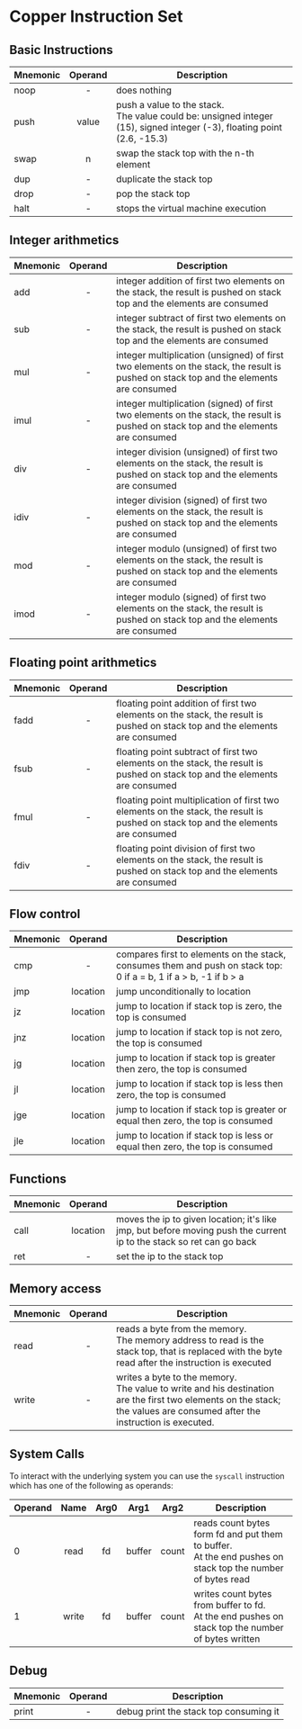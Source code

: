 # Copper Instruction Set

## Basic Instructions

| Mnemonic | Operand | Description |
| --- | :---: | --- |
| noop | - | does nothing |
| push | value | push a value to the stack.<br/>The value could be: unsigned integer (15), signed integer (-3), floating point (2.6, -15.3)|
| swap | n | swap the stack top with the n-th element |
| dup | - | duplicate the stack top |
| drop | - | pop the stack top |
| halt | - | stops the virtual machine execution |

## Integer arithmetics

| Mnemonic | Operand | Description |
| --- | :---: | --- |
| add | - | integer addition of first two elements on the stack, the result is pushed on stack top and the elements are consumed | 
| sub | - | integer subtract of first two elements on the stack, the result is pushed on stack top and the elements are consumed | 
| mul | - | integer multiplication (unsigned) of first two elements on the stack, the result is pushed on stack top and the elements are consumed |
| imul | - | integer multiplication (signed) of first two elements on the stack, the result is pushed on stack top and the elements are consumed |
| div | - | integer division (unsigned) of first two elements on the stack, the result is pushed on stack top and the elements are consumed |
| idiv | - | integer division (signed) of first two elements on the stack, the result is pushed on stack top and the elements are consumed |
| mod | - | integer modulo (unsigned) of first two elements on the stack, the result is pushed on stack top and the elements are consumed |
| imod | - | integer modulo (signed) of first two elements on the stack, the result is pushed on stack top and the elements are consumed |

## Floating point arithmetics

| Mnemonic | Operand | Description |
| --- | :---: | --- |
| fadd | - | floating point addition of first two elements on the stack, the result is pushed on stack top and the elements are consumed | 
| fsub | - | floating point subtract of first two elements on the stack, the result is pushed on stack top and the elements are consumed | 
| fmul | - | floating point multiplication of first two elements on the stack, the result is pushed on stack top and the elements are consumed | 
| fdiv | - | floating point division of first two elements on the stack, the result is pushed on stack top and the elements are consumed |

## Flow control
| Mnemonic | Operand | Description |
| --- | :---: | --- |
| cmp | - | compares first to elements on the stack, consumes them and push on stack top: 0 if a = b, 1 if a > b, -1 if b > a | 
| jmp | location | jump unconditionally to location | 
| jz | location | jump to location if stack top is zero, the top is consumed | 
| jnz | location | jump to location if stack top is not zero, the top is consumed | 
| jg | location | jump to location if stack top is greater then zero, the top is consumed | 
| jl | location | jump to location if stack top is less then zero, the top is consumed | 
| jge | location | jump to location if stack top is greater or equal then zero, the top is consumed | 
| jle | location | jump to location if stack top is less or equal then zero, the top is consumed | 

## Functions
| Mnemonic | Operand | Description |
| --- | :---: | --- |
| call | location | moves the ip to given location; it's like jmp, but before moving push the current ip to the stack so ret can go back |
| ret | - | set the ip to the stack top |

## Memory access
| Mnemonic | Operand | Description |
| --- | :---: | --- |
| read | - | reads a byte from the memory.<br/> The memory address to read is the stack top, that is replaced with the byte read after the instruction is executed |
| write | - | writes a byte to the memory.<br/> The value to write and his destination are the first two elements on the stack; the values are consumed after the instruction is executed. |

## System Calls
To interact with the underlying system you can use the `syscall` instruction which has one of the following as operands:

| Operand | Name | Arg0 | Arg1 | Arg2 | Description |
| --- | :---: | :---: | :---: | :---: | --- |
| 0 | read | fd | buffer | count | reads count bytes form fd and put them to buffer.<br/>At the end pushes on stack top the number of bytes read |
| 1 | write | fd | buffer | count | writes count bytes from buffer to fd.<br/>At the end pushes on stack top the number of bytes written |

## Debug
| Mnemonic | Operand | Description |
| --- | :---: | ---|
| print | - | debug print the stack top consuming it |